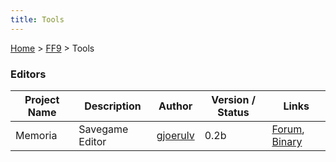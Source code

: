 ```yaml
---
title: Tools
---
```


[Home](../Main_Page.md) > [FF9](../FF9.md) > Tools

### Editors

| Project Name | Description     | Author                                                              | Version / Status | Links                                                                                                         |
|--------------|-----------------|---------------------------------------------------------------------|------------------|---------------------------------------------------------------------------------------------------------------|
| Memoria      | Savegame Editor | [gjoerulv](http://forums.qhimm.com/index.php?action=profile;u=3668) | 0.2b             | [Forum](http://forums.qhimm.com/index.php?topic=11494.0), [Binary](http://www.mediafire.com/?aem1bvekxui37pb) |

